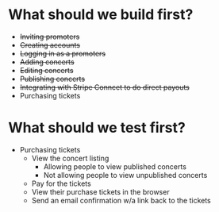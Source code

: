 # What should we build first?

- ~~Inviting promoters~~
- ~~Creating accounts~~
- ~~Logging in as a promoters~~
- ~~Adding concerts~~
- ~~Editing concerts~~
- ~~Publishing concerts~~
- ~~Integrating with Stripe Conncet to do direct payouts~~
- Purchasing tickets


# What should we test first?

- Purchasing tickets
    - View the concert listing
        + Allowing people to view published concerts
        + Not allowing people to view unpublished concerts
    - Pay for the tickets
    - View their purchase tickets in the browser
    - Send an email confirmation w/a link back to the tickets